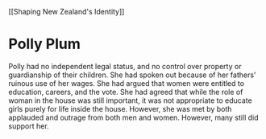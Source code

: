 [[Shaping New Zealand's Identity]]
# Polly Plum
Polly had no independent legal status, and no control over property or guardianship of their children. She had spoken out because of her fathers' ruinous use of her wages. She had argued that women were entitled to education, careers, and the vote. She had agreed that while the role of woman in the house was still important, it was not appropriate to educate girls purely for life inside the house. However, she was met by both applauded and outrage from both men and women. However, many still did support her.